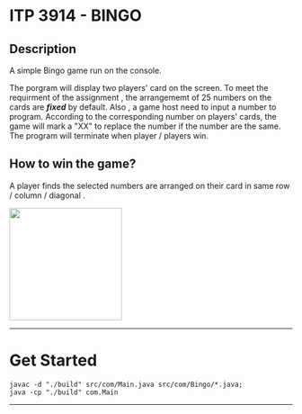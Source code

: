 # ITP 3914 - BINGO

## Description 

A simple Bingo game run on the console. 

The porgram will display two players' card on the screen. To meet the requirment of the assignment , the arrangememt of 25 numbers on the cards are ***fixed*** by default. Also , a game host need to input a number to program. According to the corresponding number on players' cards, the game will mark a "XX" to replace the number if the number are the same. The program will terminate when player / players win.


## How to win the game?

A player finds the selected numbers are arranged on their card in same row / column / diagonal .

<img src="./photo/win_example.png" style="width:200px;"/>

***
# Get Started

```
javac -d "./build" src/com/Main.java src/com/Bingo/*.java;
java -cp "./build" com.Main
```

***


